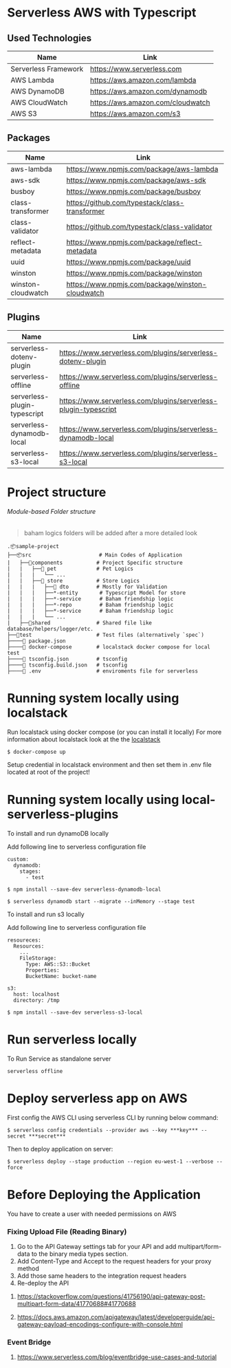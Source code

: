 
# Serverless AWS with Typescript


## Used Technologies
|Name| Link |
| -- | ---- |
| Serverless Framework | https://www.serverless.com |
| AWS Lambda | https://aws.amazon.com/lambda |
| AWS DynamoDB | https://aws.amazon.com/dynamodb |
| AWS CloudWatch | https://aws.amazon.com/cloudwatch |
| AWS S3 | https://aws.amazon.com/s3 |

## Packages
|Name| Link |
| -- | ---- |
| aws-lambda | https://www.npmjs.com/package/aws-lambda |
| aws-sdk | https://www.npmjs.com/package/aws-sdk |
| busboy | https://www.npmjs.com/package/busboy |
| class-transformer | https://github.com/typestack/class-transformer |
| class-validator | https://github.com/typestack/class-validator |
| reflect-metadata | https://www.npmjs.com/package/reflect-metadata |
| uuid | https://www.npmjs.com/package/uuid |
| winston | https://www.npmjs.com/package/winston |
| winston-cloudwatch | https://www.npmjs.com/package/winston-cloudwatch |


## Plugins
|Name| Link |
| -- | ---- |
| serverless-dotenv-plugin | https://www.serverless.com/plugins/serverless-dotenv-plugin |
| serverless-offline | https://www.serverless.com/plugins/serverless-offline |
| serverless-plugin-typescript | https://www.serverless.com/plugins/serverless-plugin-typescript |
| serverless-dynamodb-local | https://www.serverless.com/plugins/serverless-dynamodb-local |
| serverless-s3-local | https://www.serverless.com/plugins/serverless-s3-local |


# Project structure
###### Module-based Folder structure
> baham logics folders will be added after a more detailed look

    .📦sample-project
    ├──📦src                      # Main Codes of Application
    |   ├──📂components           # Project Specific structure
    |   |   ├──📂 pet             # Pet Logics
    |   |   |   └── ...
    |   |   ├──📂 store           # Store Logics
    |   |   |   ├──📂 dto         # Mostly for Validation
    |   |   |   ├──*-entity       # Typescript Model for store
    |   |   |   ├──*-service      # Baham friendship logic
    |   |   |   ├──*-repo         # Baham friendship logic
    |   |   |   ├──*-service      # Baham friendship logic
    |   |   |   └── ...
    |   ├──📂shared               # Shared file like database/helpers/logger/etc.
    ├──📂test                     # Test files (alternatively `spec`) 
    ├────📜 package.json
    ├────📜 docker-compose        # localstack docker compose for local test 
    ├────📜 tsconfig.json         # tsconfig
    ├────📜 tsconfig.build.json   # tsconfig
    ├────📜 .env                  # enviroments file for serverless 



# Running system locally using localstack

Run localstack using docker compose (or you can install it locally)
For more information about localstack look at the the [localstack](https://github.com/localstack/localstack)

```
$ docker-compose up
```

Setup credential in localstack environment and then set them in .env file located at root of the project!

# Running system locally using local-serverless-plugins

To install and run dynamoDB locally

Add following line to serverless configuration file

```
custom:
  dynamodb:
    stages:
      - test
```

```
$ npm install --save-dev serverless-dynamodb-local

$ serverless dynamodb start --migrate --inMemory --stage test 
```


To install and run s3 locally 

Add following line to serverless configuration file
```
resoureces:
  Resources:
    ...
    FileStorage:
      Type: AWS::S3::Bucket
      Properties:
      BucketName: bucket-name

s3:
  host: localhost
  directory: /tmp
```

```
$ npm install --save-dev serverless-s3-local
```




# Run serverless locally
To Run Service as standalone server
```
serverless offline
```

# Deploy serverless app on AWS

First config the AWS CLI using serverless CLI by running below command:

```
$ serverless config credentials --provider aws --key ***key*** --secret ***secret***
```

Then to deploy application on server:

```
$ serverless deploy --stage production --region eu-west-1 --verbose --force
```



# Before Deploying the Application

You have to create a user with needed permissions on AWS


### Fixing Upload File (Reading Binary)


1. Go to the API Gateway settings tab for your API and add multipart/form-data to the binary media types section.
2. Add Content-Type and Accept to the request headers for your proxy method
3. Add those same headers to the integration request headers
4. Re-deploy the API

1) https://stackoverflow.com/questions/41756190/api-gateway-post-multipart-form-data/41770688#41770688

2) https://docs.aws.amazon.com/apigateway/latest/developerguide/api-gateway-payload-encodings-configure-with-console.html

### Event Bridge

1. https://www.serverless.com/blog/eventbridge-use-cases-and-tutorial